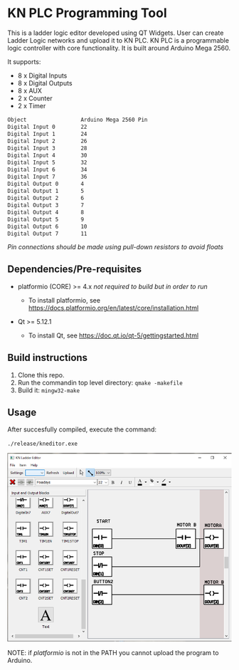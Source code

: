 # KN PLC Programming Tool

This is a ladder logic editor developed using QT Widgets. User can create Ladder Logic networks and upload it to KN PLC.
KN PLC is a programmable logic controller with core functionality. It is built around Arduino Mega 2560.

It supports:
* 8 x Digital Inputs
* 8 x Digital Outputs
* 8 x AUX
* 2 x Counter
* 2 x Timer
```
Object                 Arduino Mega 2560 Pin
Digital Input 0        22
Digital Input 1        24
Digital Input 2        26
Digital Input 3        28
Digital Input 4        30
Digital Input 5        32
Digital Input 6        34
Digital Input 7        36
Digital Output 0       4
Digital Output 1       5
Digital Output 2       6
Digital Output 3       7
Digital Output 4       8
Digital Output 5       9
Digital Output 6       10
Digital Output 7       11
```
_Pin connections should be made using pull-down resistors to avoid floats_


## Dependencies/Pre-requisites
* platformio (CORE) >= 4.x _not required to build but in order to run_
  * To install platformio, see https://docs.platformio.org/en/latest/core/installation.html

* Qt >= 5.12.1
  * To install Qt, see https://doc.qt.io/qt-5/gettingstarted.html

## Build instructions
1. Clone this repo. 
2. Run the commandin top level directory: `qmake -makefile`
3. Build it: `mingw32-make`

## Usage
After succesfully compiled, execute the command:

`./release/kneditor.exe` 

![App screenshot](/data/ss.png)

NOTE: if _platformio_ is not in the PATH you cannot upload the program to Arduino.

